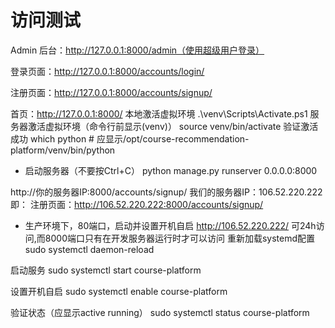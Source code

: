 # 访问测试

Admin 后台：http://127.0.0.1:8000/admin（使用超级用户登录）

登录页面：http://127.0.0.1:8000/accounts/login/

注册页面：http://127.0.0.1:8000/accounts/signup/

首页：http://127.0.0.1:8000/
本地激活虚拟环境
.\venv\Scripts\Activate.ps1
服务器激活虚拟环境（命令行前显示(venv)）
source venv/bin/activate
验证激活成功
which python  # 应显示/opt/course-recommendation-platform/venv/bin/python

- 启动服务器（不要按Ctrl+C）
python manage.py runserver 0.0.0.0:8000

http://你的服务器IP:8000/accounts/signup/
我们的服务器IP：106.52.220.222
即：
注册页面：http://106.52.220.222:8000/accounts/signup/

- 生产环境下，80端口，启动并设置开机自启
http://106.52.220.222/ 可24h访问,而8000端口只有在开发服务器运行时才可以访问
重新加载systemd配置
sudo systemctl daemon-reload

启动服务
sudo systemctl start course-platform

设置开机自启
sudo systemctl enable course-platform

验证状态（应显示active running）
sudo systemctl status course-platform